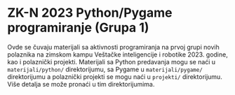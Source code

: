# ZK-N 2023 Python/Pygame programiranje (Grupa 1)
Ovde se čuvaju materijali sa aktivnosti programiranja na prvoj grupi novih polaznika na zimskom kampu Veštačke inteligencije i robotike 2023. godine, kao i polaznički projekti. Materijali sa Python predavanja mogu se naći u `materijali/python/` direktorijumu, sa Pygame u `materijali/pygame/` direktorijumu a polaznički projekti se mogu naći u `projekti/` direktorijumu. Više detalja se može pronaći u tim direktorijumima.
